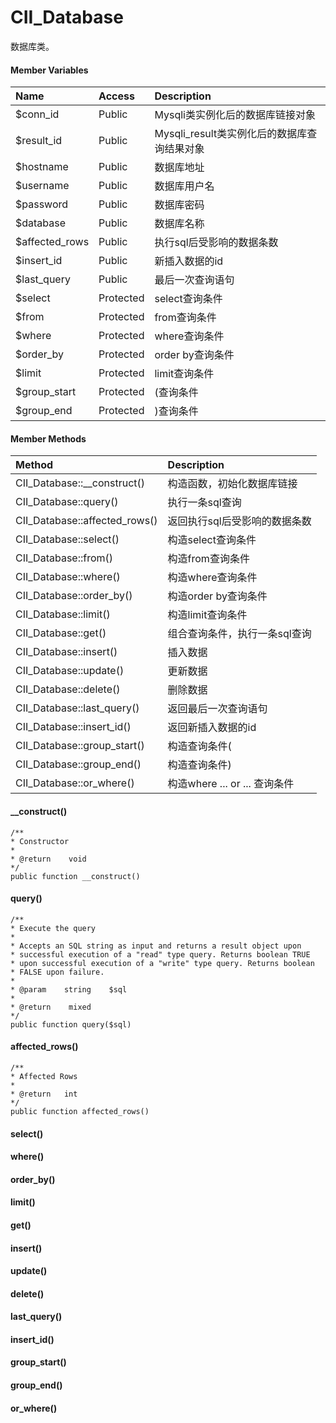 # CII\_Database

数据库类。

#### Member Variables

| Name | Access | Description |
| :--- | :--- | :--- |
| $conn\_id | Public | Mysqli类实例化后的数据库链接对象 |
| $result\_id | Public | Mysqli\_result类实例化后的数据库查询结果对象 |
| $hostname | Public | 数据库地址 |
| $username | Public | 数据库用户名 |
| $password | Public | 数据库密码 |
| $database | Public | 数据库名称 |
| $affected\_rows | Public | 执行sql后受影响的数据条数 |
| $insert\_id | Public | 新插入数据的id |
| $last\_query | Public | 最后一次查询语句 |
| $select | Protected | select查询条件 |
| $from | Protected | from查询条件 |
| $where | Protected | where查询条件 |
| $order\_by | Protected | order by查询条件 |
| $limit | Protected | limit查询条件 |
| $group\_start | Protected | \(查询条件 |
| $group\_end | Protected | \)查询条件 |

#### Member Methods

| Method | Description |
| :--- | :--- |
| CII\_Database::\_\_construct\(\) | 构造函数，初始化数据库链接 |
| CII\_Database::query\(\) | 执行一条sql查询 |
| CII\_Database::affected\_rows\(\) | 返回执行sql后受影响的数据条数 |
| CII\_Database::select\(\) | 构造select查询条件 |
| CII\_Database::from\(\) | 构造from查询条件 |
| CII\_Database::where\(\) | 构造where查询条件 |
| CII\_Database::order\_by\(\) | 构造order by查询条件 |
| CII\_Database::limit\(\) | 构造limit查询条件 |
| CII\_Database::get\(\) | 组合查询条件，执行一条sql查询 |
| CII\_Database::insert\(\) | 插入数据 |
| CII\_Database::update\(\) | 更新数据 |
| CII\_Database::delete\(\) | 删除数据 |
| CII\_Database::last\_query\(\) | 返回最后一次查询语句 |
| CII\_Database::insert\_id\(\) | 返回新插入数据的id |
| CII\_Database::group\_start\(\) | 构造查询条件\( |
| CII\_Database::group\_end\(\) | 构造查询条件\) |
| CII\_Database::or\_where\(\) | 构造where ... or ... 查询条件 |

#### \_\_construct\(\)

```
/**
* Constructor
*
* @return    void
*/
public function __construct()
```

#### query\(\)

```
/**
* Execute the query
*
* Accepts an SQL string as input and returns a result object upon
* successful execution of a "read" type query. Returns boolean TRUE
* upon successful execution of a "write" type query. Returns boolean
* FALSE upon failure.
*
* @param    string    $sql
*
* @return    mixed
*/
public function query($sql)
```

#### affected\_rows\(\)

```
/**
* Affected Rows
*
* @return	int
*/
public function affected_rows()
```

#### select\(\)

#### where\(\)

#### order\_by\(\)

#### limit\(\)

#### get\(\)

#### insert\(\)

#### update\(\)

#### delete\(\)

#### last\_query\(\)

#### insert\_id\(\)

#### group\_start\(\)

#### group\_end\(\)

#### or\_where\(\)



